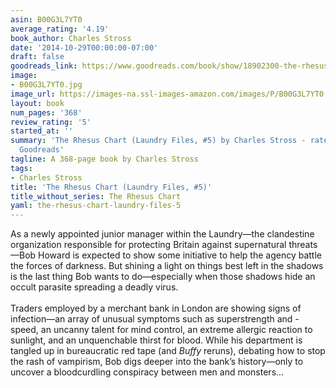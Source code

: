 ```yaml
---
asin: B00G3L7YT0
average_rating: '4.19'
book_author: Charles Stross
date: '2014-10-29T00:00:00-07:00'
draft: false
goodreads_link: https://www.goodreads.com/book/show/18902300-the-rhesus-chart
image:
- B00G3L7YT0.jpg
image_url: https://images-na.ssl-images-amazon.com/images/P/B00G3L7YT0.01._SCLZZZZZZZ.jpg
layout: book
num_pages: '368'
review_rating: '5'
started_at: ''
summary: 'The Rhesus Chart (Laundry Files, #5) by Charles Stross - rated 4.19/5 on
  Goodreads'
tagline: A 368-page book by Charles Stross
tags:
- Charles Stross
title: 'The Rhesus Chart (Laundry Files, #5)'
title_without_series: The Rhesus Chart
yaml: the-rhesus-chart-laundry-files-5
---
```


As a newly appointed junior manager within the Laundry—the clandestine organization responsible for protecting Britain against supernatural threats—Bob Howard is expected to show some initiative to help the agency battle the forces of darkness. But shining a light on things best left in the shadows is the last thing Bob wants to do—especially when those shadows hide an occult parasite spreading a deadly virus.<br /> <br /> Traders employed by a merchant bank in London are showing signs of infection—an array of unusual symptoms such as superstrength and -speed, an uncanny talent for mind control, an extreme allergic reaction to sunlight, and an unquenchable thirst for blood. While his department is tangled up in bureaucratic red tape (and <i>Buffy</i> reruns), debating how to stop the rash of vampirism, Bob digs deeper into the bank’s history—only to uncover a bloodcurdling conspiracy between men and monsters...<br /> <br />